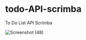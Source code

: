 # todo-API-scrimba
To Do List API Scrimba

![Screenshot (48)](https://user-images.githubusercontent.com/85759426/142210953-5f004302-5674-4a00-b902-c7808cfd6058.png)
